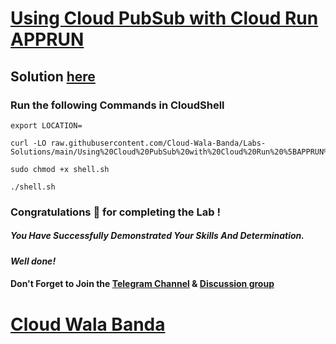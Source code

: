 # [Using Cloud PubSub with Cloud Run APPRUN](https://www.cloudskillsboost.google/course_templates/371/labs/495879)

## Solution [here](https://youtu.be/wev1Ws_eQYM)

### Run the following Commands in CloudShell

```
export LOCATION=
```
```
curl -LO raw.githubusercontent.com/Cloud-Wala-Banda/Labs-Solutions/main/Using%20Cloud%20PubSub%20with%20Cloud%20Run%20%5BAPPRUN%5D/shell.sh

sudo chmod +x shell.sh

./shell.sh
```

### Congratulations 🎉 for completing the Lab !

##### *You Have Successfully Demonstrated Your Skills And Determination.*

#### *Well done!*

#### Don't Forget to Join the [Telegram Channel](https://t.me/cloudwalabanda) & [Discussion group](https://t.me/cloudwalabandachats)

# [Cloud Wala Banda](https://www.youtube.com/@cloudwalabanda)
